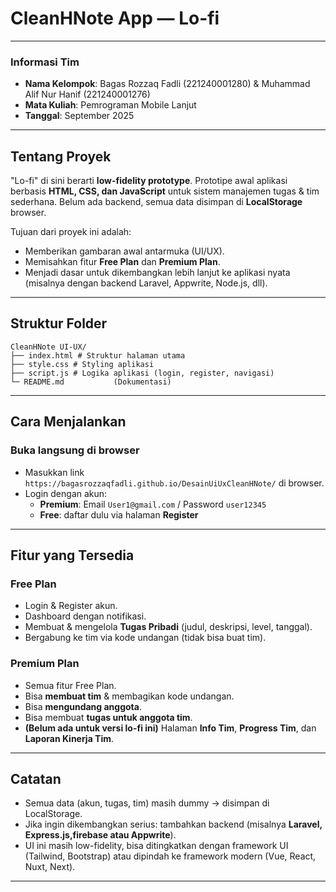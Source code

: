 # CleanHNote App — Lo-fi

---

### Informasi Tim
- **Nama Kelompok**: Bagas Rozzaq Fadli (221240001280) & Muhammad Alif Nur Hanif (221240001276)
- **Mata Kuliah**: Pemrograman Mobile Lanjut
- **Tanggal**: September 2025

---

## Tentang Proyek
"Lo-fi" di sini berarti **low-fidelity prototype**. Prototipe awal aplikasi berbasis **HTML, CSS, dan JavaScript** untuk sistem manajemen tugas & tim sederhana. Belum ada backend, semua data disimpan di **LocalStorage** browser.

Tujuan dari proyek ini adalah:
- Memberikan gambaran awal antarmuka (UI/UX).
- Memisahkan fitur **Free Plan** dan **Premium Plan**.
- Menjadi dasar untuk dikembangkan lebih lanjut ke aplikasi nyata (misalnya dengan backend Laravel, Appwrite, Node.js, dll).

---

## Struktur Folder
```
CleanHNote UI-UX/
├── index.html # Struktur halaman utama
├── style.css # Styling aplikasi
├── script.js # Logika aplikasi (login, register, navigasi)
└─ README.md           (Dokumentasi)
```

---

## Cara Menjalankan

### Buka langsung di browser
- Masukkan link `https://bagasrozzaqfadli.github.io/DesainUiUxCleanHNote/` di browser.
- Login dengan akun:
  - **Premium**: Email `User1@gmail.com` / Password `user12345`
  - **Free**: daftar dulu via halaman **Register**

---

## Fitur yang Tersedia

### Free Plan
- Login & Register akun.
- Dashboard dengan notifikasi.
- Membuat & mengelola **Tugas Pribadi** (judul, deskripsi, level, tanggal).
- Bergabung ke tim via kode undangan (tidak bisa buat tim).

### Premium Plan
- Semua fitur Free Plan.
- Bisa **membuat tim** & membagikan kode undangan.
- Bisa **mengundang anggota**.
- Bisa membuat **tugas untuk anggota tim**.
- **(Belum ada untuk versi lo-fi ini)** Halaman **Info Tim**, **Progress Tim**, dan **Laporan Kinerja Tim**.

---

## Catatan
- Semua data (akun, tugas, tim) masih dummy → disimpan di LocalStorage.
- Jika ingin dikembangkan serius: tambahkan backend (misalnya **Laravel, Express.js,firebase atau Appwrite**).
- UI ini masih low-fidelity, bisa ditingkatkan dengan framework UI (Tailwind, Bootstrap) atau dipindah ke framework modern (Vue, React, Nuxt, Next).

---
